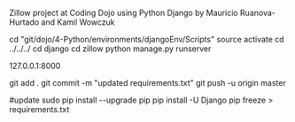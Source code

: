 Zillow project at Coding Dojo using Python Django by Mauricio Ruanova-Hurtado and Kamil Wowczuk

cd "git/dojo/4-Python/environments/djangoEnv/Scripts"
source activate
cd ../../../
cd django
cd zillow
python manage.py runserver

127.0.0.1:8000

git add .
git commit -m "updated requirements.txt"
git push -u origin master

#update
sudo pip install --upgrade pip
pip install -U Django
pip freeze > requirements.txt

